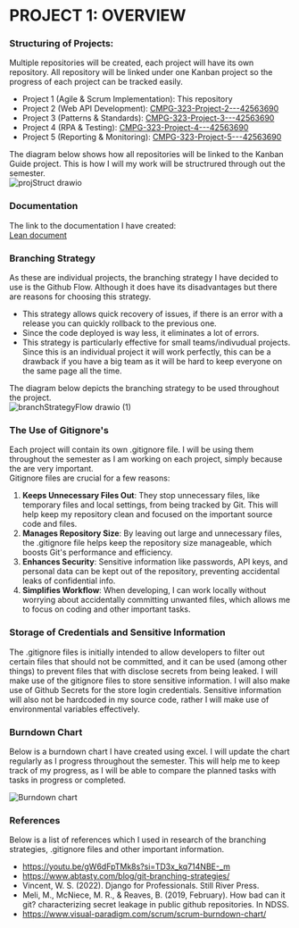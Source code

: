 # PROJECT 1: OVERVIEW

### Structuring of Projects:
Multiple repositories will be created, each project will have its own repository. All repository will be linked under one Kanban project so the progress of each project can be tracked easily.

- Project 1 (Agile & Scrum Implementation): This repository  
- Project 2 (Web API Development): [CMPG-323-Project-2---42563690 ](https://github.com/BonnieSibisi08/CMPG-323-Project-2---42563690)  
- Project 3 (Patterns & Standards): [CMPG-323-Project-3---42563690 ](https://github.com/BonnieSibisi08/CMPG-323-Project-3---42563690)   
- Project 4 (RPA & Testing): [CMPG-323-Project-4---42563690 ](https://github.com/BonnieSibisi08/CMPG-323-Project-4---42563690)   
- Project 5 (Reporting & Monitoring): [CMPG-323-Project-5---42563690 ](https://github.com/BonnieSibisi08/CMPG-323-Project-5---42563690)   

The diagram below shows how all repositories will be linked to the Kanban Guide project. This is how I will my work will be structrured through out the semester.  
![projStruct drawio](https://github.com/user-attachments/assets/a360aba5-27bd-4c83-916c-d8f22320e70f)    

### Documentation
The link to the documentation I have created:  
[Lean document](https://nwuac-my.sharepoint.com/:w:/g/personal/42563690_mynwu_ac_za/EcWhxerabhVIsu9nnZ77b94BjpaQVhvlNeKT02xm7JdnFA?e=oATTjr)  

### Branching Strategy
As these are individual projects, the branching strategy I have decided to use is the Github Flow. Although it does have its disadvantages but there are reasons for choosing this strategy.  
- This strategy allows quick recovery of issues, if there is an error with a release you can quickly rollback to the previous one.  
- Since the code deployed is way less, it eliminates a lot of errors.  
- This strategy is particularly effective for small teams/indivudual projects. Since this is an individual project it will work perfectly, this can be a drawback if you have a big team as it will be hard to keep everyone on the same page all the time.

The diagram below depicts the branching strategy to be used throughout the project.  
![branchStrategyFlow drawio (1)](https://github.com/user-attachments/assets/83eabb72-6746-4d25-b961-19b8c57b300f)   

### The Use of Gitignore's
Each project will contain its own .gitignore file. I will be using them throughout the semester as I am working on each project, simply because the are very important.  
Gitignore files are crucial for a few reasons:

1. **Keeps Unnecessary Files Out**: They stop unnecessary files, like temporary files and local settings, from being tracked by Git. This will help keep my repository clean and focused on the important source code and files.
2. **Manages Repository Size**: By leaving out large and unnecessary files, the .gitignore file helps keep the repository size manageable, which boosts Git's performance and efficiency.
3. **Enhances Security**: Sensitive information like passwords, API keys, and personal data can be kept out of the repository, preventing accidental leaks of confidential info.
4. **Simplifies Workflow**: When developing, I can work locally without worrying about accidentally committing unwanted files, which allows me to focus on coding and other important tasks.  

### Storage of Credentials and Sensitive Information
The .gitignore files is initially intended to allow developers to filter out certain files that should not be committed, and it can be used (among other things) to prevent files that with disclose secrets from being leaked. I will make use of the gitignore files to store sensitive information. I will also make use of Github Secrets for the store login credentials. Sensitive information will also not be hardcoded in my source code, rather I will make use of environmental variables effectively.

### Burndown Chart
Below is a burndown chart I have created using excel. I will update the chart regularly as I progress throughout the semester. This will help me to keep track of my progress, as I will be able to compare the planned tasks with tasks in progress or completed.  

![Burndown chart](https://github.com/user-attachments/assets/386c6810-e283-48a8-9a22-c732629c175d)  

### References
Below is a list of references which I used in research of the branching strategies, .gitignore files and other important information.

- https://youtu.be/gW6dFpTMk8s?si=TD3x_kq714NBE-_m
- https://www.abtasty.com/blog/git-branching-strategies/
- Vincent, W. S. (2022). Django for Professionals. Still River Press.
- Meli, M., McNiece, M. R., & Reaves, B. (2019, February). How bad can it git? characterizing secret leakage in public github repositories. In NDSS.
- https://www.visual-paradigm.com/scrum/scrum-burndown-chart/  
